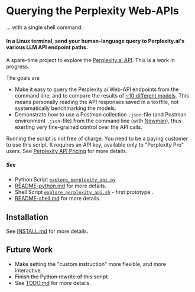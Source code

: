 <!-- markdownlint-disable MD001 MD022 MD026  -->
# Querying the Perplexity Web-APIs

... with a single shell command.

#### In a Linux terminal, send your human-language query to Perplexity.ai's various LLM API endpoint paths.  

A spare-time project to explore the [Perplexity.ai API](https://blog.perplexity.ai/blog/introducing-pplx-online-llms).  This is a work in progress.

The goals are

- Make it easy to query the Perplexity.ai Web-API endpoints from the command line, and to compare the results of [~10 different models](https://docs.perplexity.ai/docs/model-cards). This means personally reading the API responses saved in a textfile, not systematically benchmarking the models.  
- Demonstrate how to use a Postman collection `.json`-file (and Postman environment `.json`-file) from the command line (with [Newman](https://www.npmjs.com/package/newman)), thus exerting very fine-grained control over the API calls.

Running the script is not free of charge. You need to be a paying customer to use this script. It requires an API key, available only to "Perplexity Pro" users. See [Perplexity API Pricing](https://docs.perplexity.ai/docs/pricing) for more details.

##### See

- Python Script [`explore_perplexity_api.py`](explore_perplexity_api.py)  
- [README-python.md](doc/README-python.md) for more details. 
- Shell Script [`explore_perplexity_api.sh`](explore_perplexity_api.sh) - first prototype .  
- [README-shell.md](doc/README-shell.md) for more details.

## Installation

See [INSTALL.md](doc/INSTALL.md) for more details.

## Future Work

- Make setting the "custom instruction" more flexible, and more interactive.
- ~~Finish the Python rewrite of this script.~~
- See [TODO.md](doc/TODO.md) for more details.
